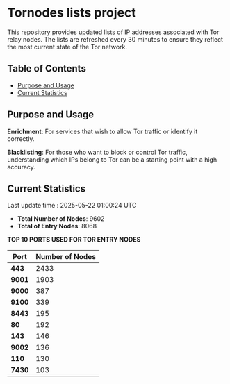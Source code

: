 # Tornodes lists project

This repository provides updated lists of IP addresses associated with Tor relay nodes. The lists are refreshed every 30 minutes to ensure they reflect the most current state of the Tor network.

## Table of Contents

- [Purpose and Usage](#purpose-and-usage)
- [Current Statistics](#current-statistics)


## Purpose and Usage

**Enrichment**: For services that wish to allow Tor traffic or identify it correctly.

**Blacklisting**: For those who want to block or control Tor traffic, understanding which IPs belong to Tor can be a starting point with a high accuracy.

## Current Statistics

Last update time : 2025-05-22 01:00:24 UTC

- **Total Number of Nodes**: 9602
- **Total of Entry Nodes**: 8068

**TOP 10 PORTS USED FOR TOR ENTRY NODES**

| **Port** | **Number of Nodes** |
|------|-----------------|
| **443**   | 2433  |
| **9001**   | 1903  |
| **9000**   | 387  |
| **9100**   | 339  |
| **8443**   | 195  |
| **80**   | 192  |
| **143**   | 146  |
| **9002**   | 136  |
| **110**   | 130  |
| **7430**   | 103  |

